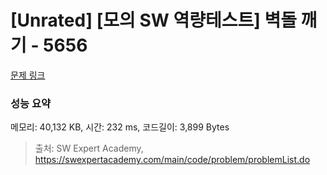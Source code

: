 # [Unrated] [모의 SW 역량테스트] 벽돌 깨기 - 5656 

[문제 링크](https://swexpertacademy.com/main/code/problem/problemDetail.do?contestProbId=AWXRQm6qfL0DFAUo) 

### 성능 요약

메모리: 40,132 KB, 시간: 232 ms, 코드길이: 3,899 Bytes



> 출처: SW Expert Academy, https://swexpertacademy.com/main/code/problem/problemList.do